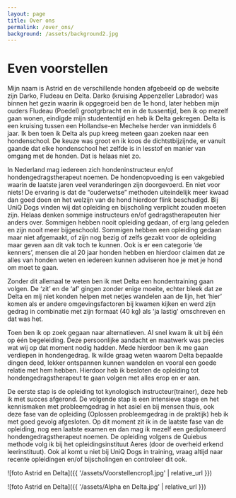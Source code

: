 ```yaml
---
layout: page
title: Over ons
permalink: /over_ons/
background: /assets/background2.jpg
---
```

# Even voorstellen
  
Mijn naam is Astrid en de verschillende honden afgebeeld op de website zijn Darko, Fludeau en Delta. Darko (kruising Appenzeller Labrador) was binnen het gezin waarin ik opgegroeid ben de 1e hond, later hebben mijn ouders Fludeau (Poedel) grootgrbracht en in de tussentijd, ben ik op mezelf gaan wonen, eindigde mijn studententijd en heb ik Delta gekregen. Delta is een kruising tussen een Hollandse-en Mechelse herder van inmiddels 6 jaar. Ik ben toen ik Delta als pup kreeg meteen gaan zoeken naar een hondenschool. De keuze was groot en ik koos de dichtstbijzijnde, er vanuit gaande dat elke hondenschool het zelfde is in lesstof en manier van omgang met de honden. Dat is helaas niet zo.

In Nederland mag iedereen zich hondeninstructeur en/of hondengedragstherapeut noemen. De hondenopvoeding is een vakgebied waarin de laatste jaren veel veranderingen zijn doorgevoerd. En niet voor niets! De ervaring is dat de “ouderwetse” methoden uiteindelijk meer kwaad dan goed doen en het welzijn van de hond hierdoor flink beschadigd. 
Bij UniQ Dogs vinden wij dat opleiding en bijscholing verplicht zouden moeten zijn. Helaas denken sommige instructeurs en/of gedragstherapeuten hier anders over. Sommigen hebben nooit opleiding gedaan, of erg lang geleden en zijn nooit meer bijgeschoold. Sommigen hebben een opleiding gedaan maar niet afgemaakt, of zijn nog bezig of zelfs gezakt voor de opleiding maar geven aan dit vak toch te kunnen. Ook is er een categorie ‘de kenners’, mensen die al 20 jaar honden hebben en hierdoor claimen dat ze alles van honden weten en iedereen kunnen adviseren hoe je met je hond om moet te gaan. 

Zonder dit allemaal te weten ben ik met Delta een hondentraining gaan volgen.
De ‘zit’ en de ‘af’ gingen zonder enige moeite, echter bleek dat ze Delta en mij niet konden helpen met netjes wandelen aan de lijn, het ‘hier’ komen als er andere omgevingsfactoren bij kwamen kijken en werd zijn gedrag in combinatie met zijn formaat (40 kg) als 'ja lastig' omschreven en dat was het. 

Toen ben ik op zoek gegaan naar alternatieven. Al snel kwam ik uit bij één op één begeleiding. Deze persoonlijke aandacht en maatwerk was precies wat wij op dat moment nodig hadden. Mede hierdoor ben ik me gaan verdiepen in hondengedrag. Ik wilde graag weten waarom Delta bepaalde dingen deed, lekker ontspannen kunnen wandelen en vooral een goede relatie met hem hebben. Hierdoor heb ik besloten de opleiding tot hondengedragstherapeut te gaan volgen met alles erop en er aan.

De eerste stap is de opleiding tot kynologisch instructeur(trainer), deze heb ik met succes afgerond. De volgende stap is een intensieve stage en het kennismaken met probleemgedrag in het asiel en bij mensen thuis, ook deze fase van de opleiding (Oplossen probleemgedrag in de praktijk) heb ik met goed gevolg afgesloten. Op dit moment zit ik in de laatste fase van de opleiding, nog een laatste examen en dan mag ik mezelf een gediplomeerd hondengedragstherapeut noemen. De opleiding volgens de Quiebus methode volg ik bij het opleidingsinstituut Aeres (door de overheid erkend leerinstituut).
Ook al komt u niet bij UniQ Dogs in training, vraag altijd naar recente opleidingen en/of bijscholingen en controleer dit ook.



![foto Astrid en Delta]({{ '/assets/Voorstellencrop1.jpg' | relative_url }})


![foto Astrid en Delta]({{ '/assets/Alpha en Delta.jpg' | relative_url }})

